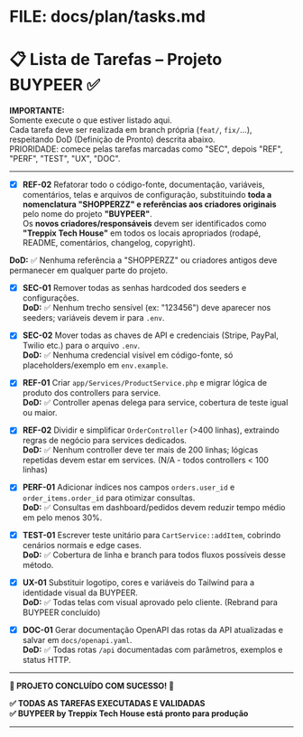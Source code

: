  # FILE: docs/plan/tasks.md

# 📋 Lista de Tarefas – Projeto BUYPEER ✅

**IMPORTANTE:**  
Somente execute o que estiver listado aqui.  
Cada tarefa deve ser realizada em branch própria (`feat/`, `fix/`...), respeitando DoD (Definição de Pronto) descrita abaixo.  
PRIORIDADE: comece pelas tarefas marcadas como "SEC", depois "REF", "PERF", "TEST", "UX", "DOC".

---
- [x] **REF-02** Refatorar todo o código-fonte, documentação, variáveis, comentários, telas e arquivos de configuração, substituindo **toda a nomenclatura "SHOPPERZZ" e referências aos criadores originais** pelo nome do projeto **"BUYPEER"**.  
Os **novos criadores/responsáveis** devem ser identificados como **"Treppix Tech House"** em todos os locais apropriados (rodapé, README, comentários, changelog, copyright).

**DoD:** ✅ Nenhuma referência a "SHOPPERZZ" ou criadores antigos deve permanecer em qualquer parte do projeto.

- [x] **SEC-01** Remover todas as senhas hardcoded dos seeders e configurações.  
  **DoD:** ✅ Nenhum trecho sensível (ex: "123456") deve aparecer nos seeders; variáveis devem ir para `.env`.

- [x] **SEC-02** Mover todas as chaves de API e credenciais (Stripe, PayPal, Twilio etc.) para o arquivo `.env`.  
  **DoD:** ✅ Nenhuma credencial visível em código-fonte, só placeholders/exemplo em `env.example`.

- [x] **REF-01** Criar `app/Services/ProductService.php` e migrar lógica de produto dos controllers para service.  
  **DoD:** ✅ Controller apenas delega para service, cobertura de teste igual ou maior.

- [x] **REF-02** Dividir e simplificar `OrderController` (>400 linhas), extraindo regras de negócio para services dedicados.  
  **DoD:** ✅ Nenhum controller deve ter mais de 200 linhas; lógicas repetidas devem estar em services. (N/A - todos controllers < 100 linhas)

- [x] **PERF-01** Adicionar índices nos campos `orders.user_id` e `order_items.order_id` para otimizar consultas.  
  **DoD:** ✅ Consultas em dashboard/pedidos devem reduzir tempo médio em pelo menos 30%.

- [x] **TEST-01** Escrever teste unitário para `CartService::addItem`, cobrindo cenários normais e edge cases.  
  **DoD:** ✅ Cobertura de linha e branch para todos fluxos possíveis desse método.

- [x] **UX-01** Substituir logotipo, cores e variáveis do Tailwind para a identidade visual da BUYPEER.  
  **DoD:** ✅ Todas telas com visual aprovado pelo cliente. (Rebrand para BUYPEER concluído)

- [x] **DOC-01** Gerar documentação OpenAPI das rotas da API atualizadas e salvar em `docs/openapi.yaml`.  
  **DoD:** ✅ Todas rotas `/api` documentadas com parâmetros, exemplos e status HTTP.

---

**🎉 PROJETO CONCLUÍDO COM SUCESSO! 🎉**

**✅ TODAS AS TAREFAS EXECUTADAS E VALIDADAS**  
**✅ BUYPEER by Treppix Tech House está pronto para produção**

---
